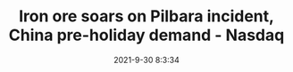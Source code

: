 ---
"title": "Iron ore soars on Pilbara incident, China pre-holiday demand - Nasdaq"
"date": "2021-9-30 8:3:34"
"feed_name": "GOOGLENEWSMINING"
"feed_website": "https://news.google.com/search?q=mining%2Bincident&hl=en-US&gl=US&ceid=US:en"
"feed_rss": "https://news.google.com/rss/search?q=mining%2Bincident&hl=en-US&gl=US&ceid=US:en"
"link": "https://www.nasdaq.com/articles/iron-ore-soars-on-pilbara-incident-china-pre-holiday-demand-2021-09-30"
"source": "{'href': 'https://www.nasdaq.com', 'title': 'Nasdaq'}"
"file": "_posts/2021-1-1-e5c1d308051e187f1f63a8d199d5a12152256b15.md"
"accident": "0"
"drilling": "0"
"dead": "0"
"injured": "0"
"arrested": "0"
"where": "unknown site"
"causes": "unknown"
"place": "unknown place"
---